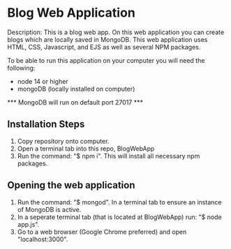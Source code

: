 # Blog Web Application

Description: This is a blog web app. On this web application you can create blogs which are locally saved in MongoDB. This web application uses HTML, CSS, Javascript, and EJS as well as several NPM packages.

To be able to run this application on your computer you will need the following:

- node 14 or higher
- mongoDB (locally installed on computer)

*** MongoDB will run on default port 27017 ***

## Installation Steps
1. Copy repository onto computer.
2. Open a terminal tab into this repo, BlogWebApp
3. Run the command: "$ npm i". This will install all necessary npm packages.

## Opening the web application
1. Run the command: "$ mongod". In a terminal tab to ensure an instance of MongoDB is active.
2. In a seperate terminal tab (that is located at BlogWebApp) run: "$ node app.js".
3. Go to a web browser (Google Chrome preferred) and open "localhost:3000".
